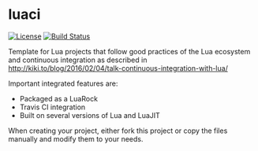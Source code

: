 # luaci

[![License](http://img.shields.io/:license-mit-blue.svg)](http://mit-license.org)
[![Build Status](https://travis-ci.org/jvprat/luaci.svg?branch=master)](https://travis-ci.org/jvprat/luaci)

Template for Lua projects that follow good practices of the Lua ecosystem and continuous integration as described in http://kiki.to/blog/2016/02/04/talk-continuous-integration-with-lua/

Important integrated features are:
- Packaged as a LuaRock
- Travis CI integration
- Built on several versions of Lua and LuaJIT

When creating your project, either fork this project or copy the files manually and modify them to your needs.
